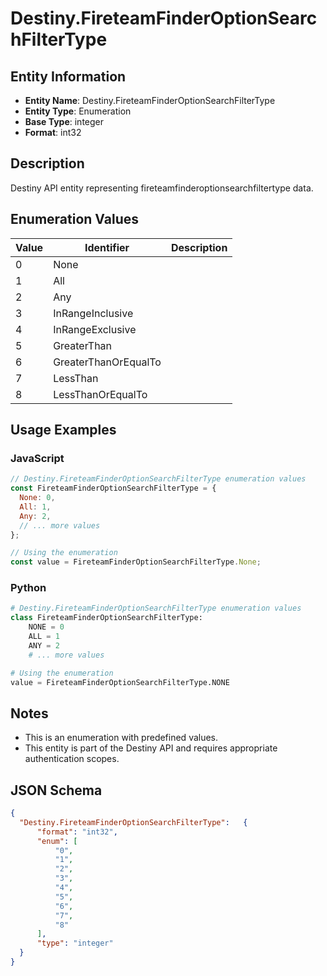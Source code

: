 # Destiny.FireteamFinderOptionSearchFilterType

## Entity Information
- **Entity Name**: Destiny.FireteamFinderOptionSearchFilterType
- **Entity Type**: Enumeration
- **Base Type**: integer
- **Format**: int32

## Description
Destiny API entity representing fireteamfinderoptionsearchfiltertype data.

## Enumeration Values

| Value | Identifier | Description |
|-------|------------|-------------|
| 0 | None |  |
| 1 | All |  |
| 2 | Any |  |
| 3 | InRangeInclusive |  |
| 4 | InRangeExclusive |  |
| 5 | GreaterThan |  |
| 6 | GreaterThanOrEqualTo |  |
| 7 | LessThan |  |
| 8 | LessThanOrEqualTo |  |

## Usage Examples

### JavaScript
```javascript
// Destiny.FireteamFinderOptionSearchFilterType enumeration values
const FireteamFinderOptionSearchFilterType = {
  None: 0,
  All: 1,
  Any: 2,
  // ... more values
};

// Using the enumeration
const value = FireteamFinderOptionSearchFilterType.None;
```

### Python
```python
# Destiny.FireteamFinderOptionSearchFilterType enumeration values
class FireteamFinderOptionSearchFilterType:
    NONE = 0
    ALL = 1
    ANY = 2
    # ... more values

# Using the enumeration
value = FireteamFinderOptionSearchFilterType.NONE
```

## Notes
- This is an enumeration with predefined values.
- This entity is part of the Destiny API and requires appropriate authentication scopes.

## JSON Schema
```json
{
  "Destiny.FireteamFinderOptionSearchFilterType":   {
      "format": "int32",
      "enum": [
          "0",
          "1",
          "2",
          "3",
          "4",
          "5",
          "6",
          "7",
          "8"
      ],
      "type": "integer"
  }
}
```
